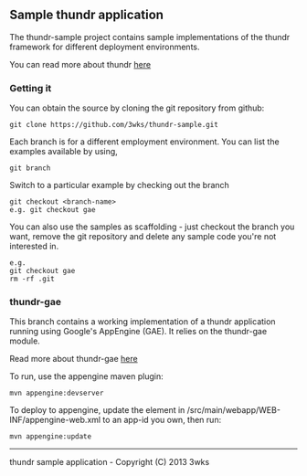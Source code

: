 ## Sample thundr application

The thundr-sample project contains sample implementations of the thundr
framework for different deployment environments.

You can read more about thundr [here](http://3wks.gitub.com/thundr)

### Getting it
You can obtain the source by cloning the git repository from github:

	git clone https://github.com/3wks/thundr-sample.git
	
Each branch is for a different employment environment. You can list the examples
available by using, 
	
	git branch
	
Switch to a particular example by checking out the branch
		
	git checkout <branch-name>
	e.g. git checkout gae
	
You can also use the samples as scaffolding - just checkout the branch you want,
remove the git repository and delete any sample code you're not interested in.

	e.g.
	git checkout gae
	rm -rf .git
	
### thundr-gae

This branch contains a working implementation of a thundr application
running using Google's AppEngine (GAE). It relies on the thundr-gae module.

Read more about thundr-gae [here](http://3wks.github.io/thundr/modules/thundr-gae/appengine.html)

To run, use the appengine maven plugin:

	mvn appengine:devserver
	
To deploy to appengine, update the <application> element in /src/main/webapp/WEB-INF/appengine-web.xml to an app-id you own,
then run:

    mvn appengine:update

--------------    
thundr sample application - Copyright (C) 2013 3wks